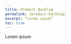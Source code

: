 ```yaml
---
title: Product Backlog
permalink: /product-backlog/
excerpt: “Lorem ipsum”
toc: true
---
```


Lorem ipsum